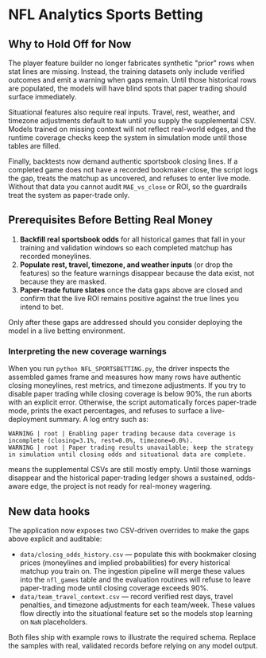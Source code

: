 # NFL Analytics Sports Betting

## Why to Hold Off for Now

The player feature builder no longer fabricates synthetic "prior" rows when stat lines
are missing. Instead, the training datasets only include verified outcomes and emit a
warning when gaps remain. Until those historical rows are populated, the models will
have blind spots that paper trading should surface immediately.

Situational features also require real inputs. Travel, rest, weather, and timezone
adjustments default to `NaN` until you supply the supplemental CSV. Models trained on
missing context will not reflect real-world edges, and the runtime coverage checks keep
the system in simulation mode until those tables are filled.

Finally, backtests now demand authentic sportsbook closing lines. If a completed game
does not have a recorded bookmaker close, the script logs the gap, treats the matchup
as uncovered, and refuses to enter live mode. Without that data you cannot audit
`MAE_vs_close` or ROI, so the guardrails treat the system as paper-trade only.

## Prerequisites Before Betting Real Money

1. **Backfill real sportsbook odds** for all historical games that fall in your
   training and validation windows so each completed matchup has recorded moneylines.
2. **Populate rest, travel, timezone, and weather inputs** (or drop the features) so
   the feature warnings disappear because the data exist, not because they are masked.
3. **Paper-trade future slates** once the data gaps above are closed and confirm that
   the live ROI remains positive against the true lines you intend to bet.

Only after these gaps are addressed should you consider deploying the model in a live
betting environment.

### Interpreting the new coverage warnings

When you run `python NFL_SPORTSBETTING.py`, the driver inspects the assembled games
frame and measures how many rows have authentic closing moneylines, rest metrics, and
timezone adjustments. If you try to disable paper trading while closing coverage is
below 90%, the run aborts with an explicit error. Otherwise, the script automatically
forces paper-trade mode, prints the exact percentages, and refuses to surface a
live-deployment summary. A log entry such as:

```
WARNING | root | Enabling paper trading because data coverage is incomplete (closing=3.1%, rest=0.0%, timezone=0.0%).
WARNING | root | Paper trading results unavailable; keep the strategy in simulation until closing odds and situational data are complete.
```

means the supplemental CSVs are still mostly empty. Until those warnings disappear and
the historical paper-trading ledger shows a sustained, odds-aware edge, the project is
not ready for real-money wagering.

## New data hooks

The application now exposes two CSV-driven overrides to make the gaps above explicit
and auditable:

- `data/closing_odds_history.csv` &mdash; populate this with bookmaker closing prices
  (moneylines and implied probabilities) for every historical matchup you train on.
  The ingestion pipeline will merge these values into the `nfl_games` table and the
  evaluation routines will refuse to leave paper-trading mode until closing coverage
  exceeds 90%.
- `data/team_travel_context.csv` &mdash; record verified rest days, travel penalties,
  and timezone adjustments for each team/week. These values flow directly into the
  situational feature set so the models stop learning on `NaN` placeholders.

Both files ship with example rows to illustrate the required schema. Replace the
samples with real, validated records before relying on any model output.
